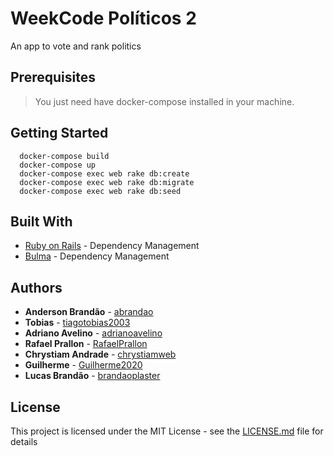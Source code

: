# WeekCode Políticos 2

An app to vote and rank politics

## Prerequisites

>You just need have docker-compose installed in your machine.

## Getting Started

  ```docker
    docker-compose build
    docker-compose up
    docker-compose exec web rake db:create
    docker-compose exec web rake db:migrate
    docker-compose exec web rake db:seed
  ```

## Built With

* [Ruby on Rails](https://rubyonrails.org/) - Dependency Management
* [Bulma](https://bulma.io/) - Dependency Management

## Authors

* **Anderson Brandão** - [abrandao](https://github.com/abrandao)
* **Tobias** - [tiagotobias2003](https://github.com/tiagotobias2003)
* **Adriano Avelino** - [adrianoavelino](https://github.com/adrianoavelino)
* **Rafael Prallon** - [RafaelPrallon](https://github.com/rafaelprallon)
* **Chrystiam Andrade** - [chrystiamweb](https://github.com/chrystiamweb)
* **Guilherme** - [Guilherme2020](https://github.com/Guilherme2020)
* **Lucas Brandão** - [brandaoplaster](https://github.com/brandaoplaster)

## License

This project is licensed under the MIT License - see the [LICENSE.md](LICENSE.md) file for details
